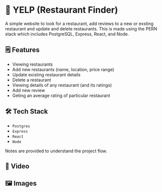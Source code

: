 # 🏨 YELP (Restaurant Finder)

A simple website to look for a restaurant, add reviews to a new or exsting restaurant and update and delete restaurants.
This is made using the PERN stack which includes PostgreSQL, Express, React, and Node.

## 🗒️ Features
 * Viewing restaurants
 * Add new restaurants (name, location, price range)
 * Update existing restaurant details
 * Delete a restaurant
 * Viewing details of any restaurant (and its ratings)
 * Add new review
 * Geting an average rating of particular restaurant

## 🛠️ Tech Stack
* `Postgres`
* `Express`
* `React`
* `Node`

Notes are provided to understand the project flow.

## 🎥 Video

## 🖼️ Images
